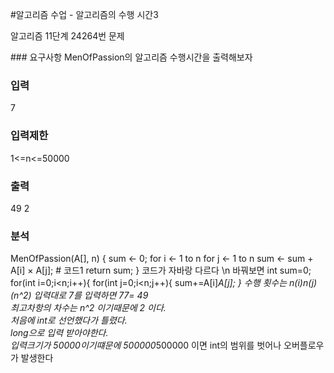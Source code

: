 #알고리즘 수업 - 알고리즘의 수행 시간3
<p>
알고리즘 11단계 24264번 문제
</p>
### 요구사항
MenOfPassion의 알고리즘 수행시간을 출력해보자

### 입력
7
### 입력제한
1<=n<=50000
### 출력
49
2
### 분석
MenOfPassion(A[], n) {
    sum <- 0;
    for i <- 1 to n
        for j <- 1 to n
            sum <- sum + A[i] × A[j]; # 코드1
    return sum;
}
코드가 자바랑 다르다 \n
바꿔보면
int sum=0;
for(int i=0;i<n;i++){
	for(int j=0;i<n;j++){
	sum+=A[i]*A[j];
}
수행 횟수는 n(i)*n(j)(n^2) 입력대로 7를 입력하면 7*7= 49 </br>
최고차항의 차수는 n^2 이기때문에 2 이다. </br>
처음에 int로 선언했다가 틀렸다.  </br>
long으로 입력 받아야한다.</br> 입력크기가 50000이기떄문에 500000*500000 이면  int의 범위를 벗어나 오버플로우가 발생한다
